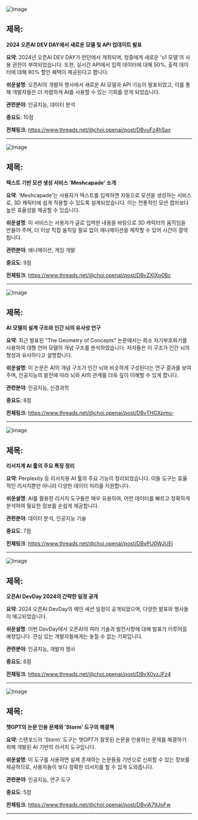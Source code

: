 ![Image](https://scontent-iad3-1.cdninstagram.com/v/t51.71878-15/465091384_1168114934657861_2418879612276630188_n.jpg?_nc_cat=110&ccb=1-7&_nc_sid=18de74&_nc_ohc=5h9jL7BwG6kQ7kNvgHKRKUb&_nc_zt=23&_nc_ht=scontent-iad3-1.cdninstagram.com&edm=ACx9VUEEAAAA&_nc_gid=ASZhRBtPQ9T-tpfEw14Lgec&oh=00_AYClYy7g78EWYbadpTrMXLIlxGr90de6tVWaL-7pg_4LVw&oe=6728867A)

## 제목:
**2024 오픈AI DEV DAY에서 새로운 모델 및 API 업데이트 발표**

**요약**:
2024년 오픈AI DEV DAY가 런던에서 개최되며, 청중에게 새로운 'o1 모델'의 사용 권한이 부여되었습니다. 또한, 실시간 API에서 입력 데이터에 대해 50%, 출력 데이터에 대해 80% 할인 혜택이 제공된다고 합니다.

**쉬운설명**:
오픈AI의 개발자 행사에서 새로운 AI 모델과 API 기능이 발표되었고, 이를 통해 개발자들은 더 저렴하게 AI를 사용할 수 있는 기회를 얻게 되었습니다.

**관련분야**: 인공지능, 데이터 분석

**중요도**: 10점

**전체링크**: https://www.threads.net/@choi.openai/post/DBvuFz4hSax

---

![Image](https://scontent-iad3-2.cdninstagram.com/v/t51.71878-15/464279530_913063407014277_8236124660287063668_n.jpg?_nc_cat=111&ccb=1-7&_nc_sid=18de74&_nc_ohc=lKLyth-wiGYQ7kNvgFB_xrF&_nc_zt=23&_nc_ht=scontent-iad3-2.cdninstagram.com&edm=ACx9VUEEAAAA&_nc_gid=ASZhRBtPQ9T-tpfEw14Lgec&oh=00_AYDCfotqErPBoUzvoqbqutg2SYaxCPVyJHvqaTND1ZuuAw&oe=67288A29)

## 제목:
**텍스트 기반 모션 생성 서비스 'Meshcapade' 소개**

**요약**:
'Meshcapade'는 사용자가 텍스트를 입력하면 자동으로 모션을 생성하는 서비스로, 3D 캐릭터에 쉽게 적용할 수 있도록 설계되었습니다. 이는 전통적인 모션 캡처보다 높은 효율성을 제공할 수 있습니다.

**쉬운설명**:
이 서비스는 사용자가 글로 입력한 내용을 바탕으로 3D 캐릭터의 움직임을 만들어 주며, 더 이상 직접 움직일 필요 없이 애니메이션을 제작할 수 있어 시간이 절약됩니다.

**관련분야**: 애니메이션, 게임 개발

**중요도**: 9점

**전체링크**: https://www.threads.net/@choi.openai/post/DBvZXIXp0Bc

---

![Image](https://scontent-iad3-2.cdninstagram.com/v/t51.29350-15/464567605_544374981788592_3018999180188530383_n.jpg?_nc_cat=111&ccb=1-7&_nc_sid=18de74&_nc_ohc=SQhvEcrBXooQ7kNvgFPjVlH&_nc_zt=23&_nc_ht=scontent-iad3-2.cdninstagram.com&edm=ACx9VUEEAAAA&_nc_gid=ASZhRBtPQ9T-tpfEw14Lgec&oh=00_AYAEXIsMZva2MOiG3IbypZNuXI8xD6t3_d7SoyMD2fzvVQ&oe=67288E69)

## 제목:
**AI 모델의 설계 구조와 인간 뇌의 유사성 연구**

**요약**:
최근 발표된 "The Geometry of Concepts" 논문에서는 희소 자기부호화기를 사용하여 대형 언어 모델의 개념 구조를 분석하였습니다. 저자들은 이 구조가 인간 뇌의 형성과 유사하다고 설명합니다.

**쉬운설명**:
이 논문은 AI의 개념 구조가 인간 뇌와 비슷하게 구성된다는 연구 결과를 보여주며, 인공지능의 발전에 따라 뇌와 AI의 관계를 더욱 깊이 이해할 수 있게 합니다.

**관련분야**: 인공지능, 신경과학

**중요도**: 8점

**전체링크**: https://www.threads.net/@choi.openai/post/DBvTHGXpmu-

---

![Image](https://scontent-iad3-2.cdninstagram.com/v/t51.29350-15/464176076_511000701926189_2983530336782116722_n.jpg?_nc_cat=100&ccb=1-7&_nc_sid=18de74&_nc_ohc=A3xt32EBXtwQ7kNvgF1jELU&_nc_zt=23&_nc_ht=scontent-iad3-2.cdninstagram.com&edm=ACx9VUEEAAAA&_nc_gid=ASZhRBtPQ9T-tpfEw14Lgec&oh=00_AYAA-c4bgy6Lsi2am8tgCzTJlsHcouUQrDKeqV48itYv3g&oe=67286C46)

## 제목:
**리서치계 AI 툴의 주요 특징 정리**

**요약**:
Perplexity 등 리서치용 AI 툴의 주요 기능이 정리되었습니다. 이들 도구는 효율적인 리서치뿐만 아니라 다양한 데이터 처리를 지원합니다.

**쉬운설명**:
AI를 활용한 리서치 도구들은 매우 유용하여, 어떤 데이터를 빠르고 정확하게 분석하여 필요한 정보를 손쉽게 제공합니다.

**관련분야**: 데이터 분석, 인공지능 기술

**중요도**: 7점

**전체링크**: https://www.threads.net/@choi.openai/post/DBvPU0WJUEj

---

![Image](https://scontent-iad3-1.cdninstagram.com/v/t51.29350-15/464538271_3918992601702750_3071063351135363046_n.jpg?_nc_cat=104&ccb=1-7&_nc_sid=18de74&_nc_ohc=XPdhiFwSN9AQ7kNvgHYW3GT&_nc_zt=23&_nc_ht=scontent-iad3-1.cdninstagram.com&edm=ACx9VUEEAAAA&_nc_gid=ASZhRBtPQ9T-tpfEw14Lgec&oh=00_AYBYUQPgxbzSsIQt5SdBRq8rQ9EyyqbJVGH03XXY-ORvsA&oe=67288925)

## 제목:
**오픈AI DevDay 2024의 간략한 일정 공개**

**요약**:
2024 오픈AI DevDay의 메인 세션 일정이 공개되었으며, 다양한 발표와 행사들이 예고되었습니다.

**쉬운설명**:
이번 DevDay에서 오픈AI의 여러 기술과 발전사항에 대해 발표가 이루어질 예정입니다. 관심 있는 개발자들에게는 놓칠 수 없는 기회입니다.

**관련분야**: 인공지능, 개발자 행사

**중요도**: 6점

**전체링크**: https://www.threads.net/@choi.openai/post/DBvX0vzJFz4

---

![Image](https://scontent-iad3-2.cdninstagram.com/v/t51.29350-15/465007465_921563880032087_7173852787363147629_n.jpg?_nc_cat=107&ccb=1-7&_nc_sid=18de74&_nc_ohc=bTcvtwnQfXQQ7kNvgFtD8rp&_nc_zt=23&_nc_ht=scontent-iad3-1.cdninstagram.com&edm=ACx9VUEEAAAA&_nc_gid=ASZhRBtPQ9T-tpfEw14Lgec&oh=00_AYBPK6Fy86jFNN2SP7E2b77lHNB2-rkSz_JkP4n7aiR72A&oe=67286AAB)

## 제목:
**챗GPT의 논문 인용 문제와 'Storm' 도구의 해결책**

**요약**:
스탠포드의 'Storm' 도구는 챗GPT가 잘못된 논문을 인용하는 문제를 해결하기 위해 개발된 AI 기반의 리서치 도구입니다.

**쉬운설명**:
이 도구를 사용하면 실제 존재하는 논문들을 기반으로 신뢰할 수 있는 정보를 제공하므로, 사용자들이 보다 정확한 리서치를 할 수 있게 도와줍니다.

**관련분야**: 인공지능, 연구 도구

**중요도**: 5점

**전체링크**: https://www.threads.net/@choi.openai/post/DBvjA79JoFw

---